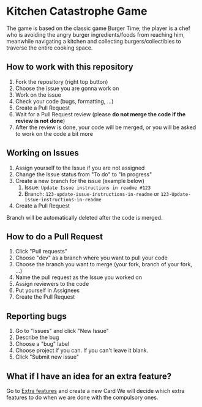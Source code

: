 # Kitchen Catastrophe Game
The game is based on the classic game Burger Time; the player is a chef who is avoiding the angry burger ingredients/foods from reaching him, meanwhile navigating a kitchen and collecting burgers/collectibles to traverse the entire cooking space.

## How to work with this repository
1. Fork the repository (right top button)
2. Choose the issue you are gonna work on
3. Work on the issue
4. Check your code (bugs, formatting, ...)
5. Create a Pull Request
6. Wait for a Pull Request review (please **do not merge the code if the review is not done**)
7. After the review is done, your code will be merged, or you will be asked to work on the code a bit more

## Working on Issues
1. Assign yourself to the Issue if you are not assigned
2. Change the Issue status from "To do" to "In progress"
3. Create a new branch for the issue (example below)
    1. Issue: `Update Issue instructions in readme #123`
    2. Branch: `123-update-issue-instructions-in-readme` or `123-Update-Issue-instructions-in-readme`
4. Create a Pull Request

Branch will be automatically deleted after the code is merged.

## How to do a Pull Request
1. Click "Pull requests"
2. Choose "dev" as a branch where you want to pull your code
3. Choose the branch you want to merge (your fork, branch of your fork, ...)
4. Name the pull request as the Issue you worked on
5. Assign reviewers to the code
6. Put yourself in Assignees
7. Create the Pull Request

## Reporting bugs
1. Go to "Issues" and click "New Issue"
2. Describe the bug
3. Choose a "bug" label
4. Choose project if you can. If you can't leave it blank.
5. Click "Submit new issue"

## What if I have an idea for an extra feature?
Go to [Extra features](https://github.com/svejnohatomas/KitchenCatastropheGame/projects/2) and create a new Card
We will decide which extra features to do when we are done with the compulsory ones.